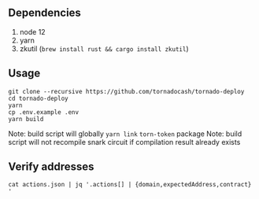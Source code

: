 ## Dependencies

1. node 12
2. yarn
3. zkutil (`brew install rust && cargo install zkutil`)

## Usage

```
git clone --recursive https://github.com/tornadocash/tornado-deploy
cd tornado-deploy
yarn
cp .env.example .env
yarn build
```

Note: build script will globally `yarn link` `torn-token` package
Note: build script will not recompile snark circuit if compilation result already exists

## Verify addresses

```
cat actions.json | jq '.actions[] | {domain,expectedAddress,contract} '
```
